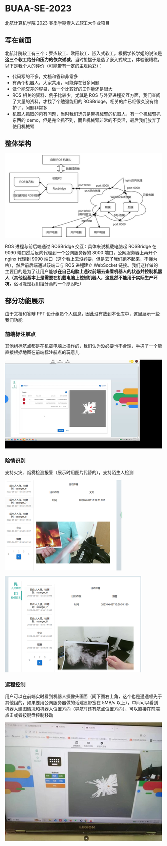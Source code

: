 # BUAA-SE-2023

北航计算机学院 2023 春季学期嵌入式软工大作业项目

## 写在前面

北航计院软工有三个：罗杰软工、欧阳软工、嵌入式软工。根据学长学姐的说法是**这三个软工给分和压力的依次递减**，当时想摆于是选了嵌入式软工，体验很糟糕，以下是我个人的评价（可能带有一定的主观色彩）：

* 代码写的不多，文档和答辩非常多
* 有两个机器人，大家共用，可能存在很多问题
* 做个能交差的容易，做一个比较好的工作量还是很大
* ROS 相关的资料、例子比较少，尤其是 ROS 与外界进程交互方面，我们查阅了大量的资料，才找了个勉强能用的 ROSBridge，相关的库已经很久没有维护了，问题非常多
* 机器人抓取的包有问题，当时我们选的是带机械臂的机器人，有一个机械臂抓东西的 demo，但是完全抓不到，而且机械臂非常的不灵活，最后我们放弃了使用机械臂

## 整体架构

![framework](images/framework.jpg)

ROS 进程与前后端通过 ROSBridge 交互：具体来说机载电脑起 ROSBridge 在 9090 端口然后反向代理到一个公网服务器的 8000 端口，公网服务器上再开个 nginx 代理到 9090 端口（这个看上去没必要，但是去了我们跑不起来，不懂为啥），然后前后端通过该端口与 ROS 进程建立 WebSocket 链接。我们这样做的主要目的是为了让用户能够**在自己电脑上通过前端去查看机器人的状态并控制机器人（其他组基本上是需要在机载电脑上控制机器人，这显然不能用于实际生产环境**，这可能是我们组分高的一个原因吧）

## 部分功能展示

由于文档和答辩 PPT 设计组员个人信息，因此没有放到本仓库中，这里展示一些我们功能

### 前端标注航点

其他组标航点都是在机载电脑上操作的，我们认为没必要也不合理，手搓了一个能直接根据地图在前端标注航点的玩意儿

![point](images/point.png)

### 险情识别

支持火灾、烟雾检测报警（展示时用图片代替的），支持陌生人检测

![fire](images/fire.png)

![smoke](images/smoke.png)

### 远程控制

用户可以在前端实时看到机器人摄像头画面（间下图右上角，这个也是遥遥领先于其他组的，如果要用公网服务器做的话建议带宽在 5MB/s 以上），中间可以看到机器人建图情况和机器人位置方向（导航时还有航点位置方向），可以直接在前端点击或者按键盘控制移动

![control](images/control.jpg)
